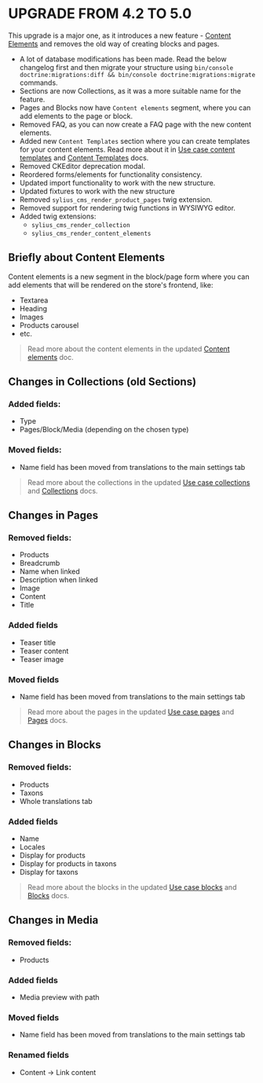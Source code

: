 # UPGRADE FROM 4.2 TO 5.0

This upgrade is a major one, as it introduces a new feature - [Content Elements](doc/content_elements.md)
and removes the old way of creating blocks and pages.

* A lot of database modifications has been made. Read the below changelog first and then migrate your structure using
  `bin/console doctrine:migrations:diff && bin/console doctrine:migrations:migrate` commands.
* Sections are now Collections, as it was a more suitable name for the feature.
* Pages and Blocks now have `Content elements` segment, where you can add elements to the page or block.
* Removed FAQ, as you can now create a FAQ page with the new content elements.
* Added new `Content Templates` section where you can create templates for your content elements. Read more about it in [Use case content templates](doc/use_case_content_templates.md)
and [Content Templates](doc/content_templates.md) docs.
* Removed CKEditor deprecation modal.
* Reordered forms/elements for functionality consistency.
* Updated import functionality to work with the new structure.
* Updated fixtures to work with the new structure
* Removed `sylius_cms_render_product_pages` twig extension.
* Removed support for rendering twig functions in WYSIWYG editor.
* Added twig extensions: 
  * `sylius_cms_render_collection`
  * `sylius_cms_render_content_elements`

## Briefly about Content Elements

Content elements is a new segment in the block/page form where you can add elements that will be rendered on the store's frontend, like:
* Textarea
* Heading
* Images
* Products carousel
* etc.

> Read more about the content elements in the updated [Content elements](doc/content_elements.md) doc.

## Changes in Collections (old Sections)

### Added fields:

* Type
* Pages/Block/Media (depending on the chosen type)

### Moved fields:

* Name field has been moved from translations to the main settings tab

> Read more about the collections in the updated [Use case collections](doc/use_case_collections.md) and [Collections](doc/collections.md) docs.

## Changes in Pages

### Removed fields:

* Products
* Breadcrumb
* Name when linked
* Description when linked
* Image
* Content
* Title

### Added fields

* Teaser title
* Teaser content
* Teaser image

### Moved fields

* Name field has been moved from translations to the main settings tab

> Read more about the pages in the updated [Use case pages](doc/use_case_pages.md) and [Pages](doc/pages.md) docs.

## Changes in Blocks

### Removed fields:

* Products
* Taxons
* Whole translations tab

### Added fields

* Name
* Locales
* Display for products
* Display for products in taxons
* Display for taxons

> Read more about the blocks in the updated [Use case blocks](doc/use_case_blocks.md) and [Blocks](doc/blocks.md) docs.

## Changes in Media

### Removed fields:

* Products

### Added fields

* Media preview with path

### Moved fields

* Name field has been moved from translations to the main settings tab

### Renamed fields

* Content -> Link content
